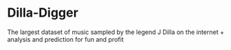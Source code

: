 # Dilla-Digger
 The largest dataset of music sampled by the legend J Dilla on the internet + analysis and prediction for fun and profit
